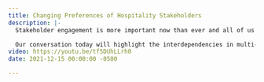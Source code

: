 ```yaml
---
title: Changing Preferences of Hospitality Stakeholders
description: |-
  Stakeholder engagement is more important now than ever and all of us are trying to keep up with the changes. Active involvement is the key component to better understand expectations and develop needed initiatives. Today’s environment requires multiple stakeholders to balance possibly conflicting objectives through controversial decisions. Organizations need to be prepared for the changing roles of stakeholders and recognize that the stakeholder relationships deeply affect the business operations.

  Our conversation today will highlight the interdependencies in multi-stakeholder and multi-disciplinary landscape. The panelists will present a view from key stakeholder perspectives that includes owners, consumers, and workforce. We will also discuss how best to engage salient stakeholders by recognizing challenges, rationalizing changes needed and refashioning ways of working to protect interests of all those involved in the value creation process.
video: https://youtu.be/tf5DUhLLrh0
date: 2021-12-15 00:00:00 -0500

---
```

